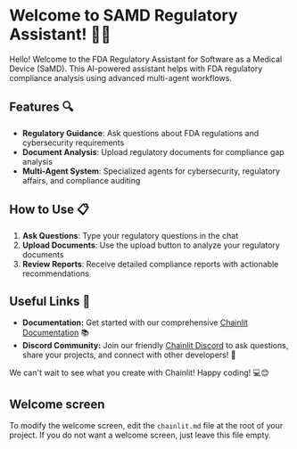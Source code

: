 # Welcome to SAMD Regulatory Assistant! 🚀🤖

Hello! Welcome to the FDA Regulatory Assistant for Software as a Medical Device (SaMD). This AI-powered assistant helps with FDA regulatory compliance analysis using advanced multi-agent workflows.

## Features 🔍

- **Regulatory Guidance**: Ask questions about FDA regulations and cybersecurity requirements
- **Document Analysis**: Upload regulatory documents for compliance gap analysis
- **Multi-Agent System**: Specialized agents for cybersecurity, regulatory affairs, and compliance auditing

## How to Use 📋

1. **Ask Questions**: Type your regulatory questions in the chat
2. **Upload Documents**: Use the upload button to analyze your regulatory documents
3. **Review Reports**: Receive detailed compliance reports with actionable recommendations

## Useful Links 🔗

- **Documentation:** Get started with our comprehensive [Chainlit Documentation](https://docs.chainlit.io) 📚
- **Discord Community:** Join our friendly [Chainlit Discord](https://discord.gg/k73SQ3FyUh) to ask questions, share your projects, and connect with other developers! 💬

We can't wait to see what you create with Chainlit! Happy coding! 💻😊

## Welcome screen

To modify the welcome screen, edit the `chainlit.md` file at the root of your project. If you do not want a welcome screen, just leave this file empty.

